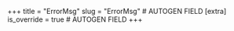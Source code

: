 +++
title = "ErrorMsg"
slug = "ErrorMsg" # AUTOGEN FIELD
[extra]
is_override = true # AUTOGEN FIELD
+++
